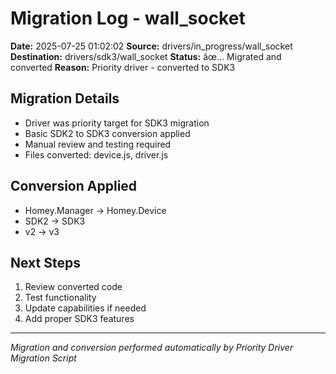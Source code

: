 # Migration Log - wall_socket

**Date:** 2025-07-25 01:02:02
**Source:** drivers/in_progress/wall_socket
**Destination:** drivers/sdk3/wall_socket
**Status:** âœ… Migrated and converted
**Reason:** Priority driver - converted to SDK3

## Migration Details
- Driver was priority target for SDK3 migration
- Basic SDK2 to SDK3 conversion applied
- Manual review and testing required
- Files converted: device.js, driver.js

## Conversion Applied
- Homey.Manager -> Homey.Device
- SDK2 -> SDK3
- v2 -> v3

## Next Steps
1. Review converted code
2. Test functionality
3. Update capabilities if needed
4. Add proper SDK3 features

---
*Migration and conversion performed automatically by Priority Driver Migration Script*
